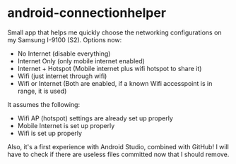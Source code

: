 android-connectionhelper
========================
Small app that helps me quickly choose the networking configurations on my Samsung I-9100 (S2).
Options now:
- No Internet (disable everything)
- Internet Only (only mobile internet enabled)
- Internet + Hotspot (Mobile internet plus wifi hotspot to share it)
- Wifi (just internet through wifi)
- Wifi or Internet (Both are enabled, if a known Wifi accesspoint is in range, it is used)

It assumes the following:
- Wifi AP (hotspot) settings are already set up properly
- Mobile Internet is set up properly
- Wifi is set up properly

Also, it's a first experience with Android Studio, combined with GitHub! I will have to check if there are useless files committed now that I should remove.
